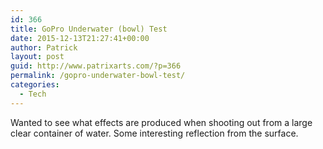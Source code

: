 ```yaml
---
id: 366
title: GoPro Underwater (bowl) Test
date: 2015-12-13T21:27:41+00:00
author: Patrick
layout: post
guid: http://www.patrixarts.com/?p=366
permalink: /gopro-underwater-bowl-test/
categories:
  - Tech
---
```

Wanted to see what effects are produced when shooting out from a large clear container of water. Some interesting reflection from the surface.